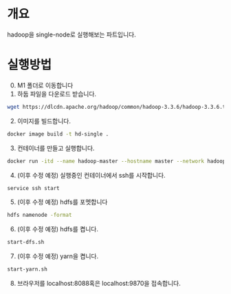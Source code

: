 # 개요
hadoop을 single-node로 실행해보는 파트입니다.

# 실행방법
0. M1 폴더로 이동합니다
1. 하둡 파일을 다운로드 받습니다.
```sh
wget https://dlcdn.apache.org/hadoop/common/hadoop-3.3.6/hadoop-3.3.6.tar.gz
```
2. 이미지를 빌드합니다.
```sh
docker image build -t hd-single .
```
3. 컨테이너를 만들고 실행합니다.
```sh
docker run -itd --name hadoop-master --hostname master --network hadoop-net -p 8088:8088 -p 9870:9870 -p 9864:9864 -p 9866:9866 -p 9867:9867 master_img bash
```
4. (이후 수정 예정) 실행중인 컨테이너에서 ssh를 시작합니다.
```sh
service ssh start
````
5. (이후 수정 예정) hdfs를 포멧합니다
```sh
hdfs namenode -format
````
6. (이후 수정 예정) hdfs를 켭니다.
```sh
start-dfs.sh
````
7. (이후 수정 예정) yarn을 켭니다.
```sh
start-yarn.sh
```
8. 브라우저를 localhost:8088혹은 localhost:9870을 접속합니다.
